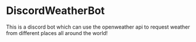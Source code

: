 # DiscordWeatherBot

This is a discord bot which can use the openweather api to request weather from different places all around the world!